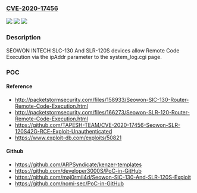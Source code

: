 ### [CVE-2020-17456](https://cve.mitre.org/cgi-bin/cvename.cgi?name=CVE-2020-17456)
![](https://img.shields.io/static/v1?label=Product&message=n%2Fa&color=blue)
![](https://img.shields.io/static/v1?label=Version&message=n%2Fa&color=blue)
![](https://img.shields.io/static/v1?label=Vulnerability&message=n%2Fa&color=brighgreen)

### Description

SEOWON INTECH SLC-130 And SLR-120S devices allow Remote Code Execution via the ipAddr parameter to the system_log.cgi page.

### POC

#### Reference
- http://packetstormsecurity.com/files/158933/Seowon-SlC-130-Router-Remote-Code-Execution.html
- http://packetstormsecurity.com/files/166273/Seowon-SLR-120-Router-Remote-Code-Execution.html
- https://github.com/TAPESH-TEAM/CVE-2020-17456-Seowon-SLR-120S42G-RCE-Exploit-Unauthenticated
- https://www.exploit-db.com/exploits/50821

#### Github
- https://github.com/ARPSyndicate/kenzer-templates
- https://github.com/developer3000S/PoC-in-GitHub
- https://github.com/maj0rmil4d/Seowon-SlC-130-And-SLR-120S-Exploit
- https://github.com/nomi-sec/PoC-in-GitHub

